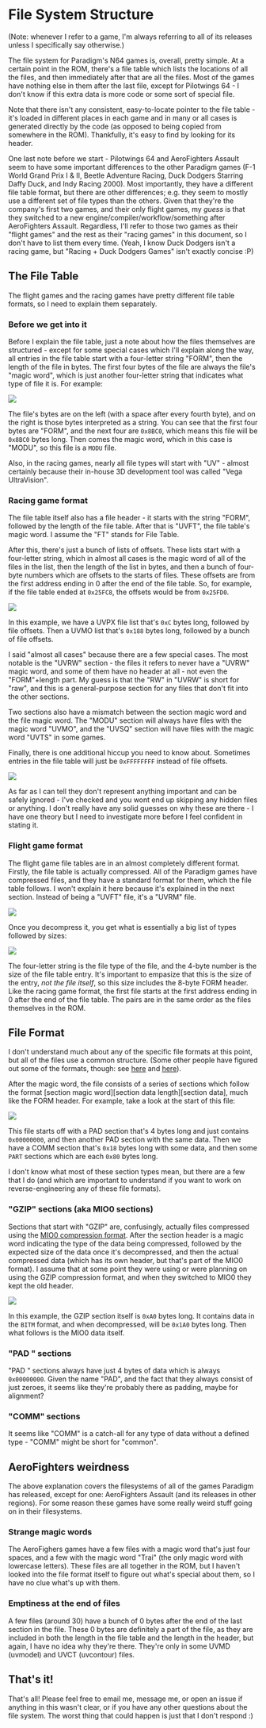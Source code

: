 # File System Structure

(Note: whenever I refer to a game, I'm always referring to all of its releases unless I specifically say otherwise.)

The file system for Paradigm's N64 games is, overall, pretty simple. At a certain point in the ROM, there's a file table which lists the locations of all the files, and then immediately after that are all the files. Most of the games have nothing else in them after the last file, except for Pilotwings 64 - I don't know if this extra data is more code or some sort of special file.

Note that there isn't any consistent, easy-to-locate pointer to the file table - it's loaded in different places in each game and in many or all cases is generated directly by the code (as opposed to being copied from somewhere in the ROM). Thankfully, it's easy to find by looking for its header.

One last note before we start - Pilotwings 64 and AeroFighters Assault seem to have some important differences to the other Paradigm games (F-1 World Grand Prix I & II, Beetle Adventure Racing, Duck Dodgers Starring Daffy Duck, and Indy Racing 2000). Most importantly, they have a different file table format, but there are other differences; e.g. they seem to mostly use a different set of file types than the others. Given that they're the company's first two games, and their only flight games, my *guess* is that they switched to a new engine/compiler/workflow/something after AeroFighters Assault. Regardless, I'll refer to those two games as their "flight games" and the rest as their "racing games" in this document, so I don't have to list them every time. (Yeah, I know Duck Dodgers isn't a racing
game, but "Racing + Duck Dodgers Games" isn't exactly concise :P)

## The File Table
The flight games and the racing games have pretty different file table formats, so I need to explain them separately.

### Before we get into it
Before I explain the file table, just a note about how the files themselves are structured - except for some special cases which I'll explain along the way, all entries in the file table start with a four-letter string "FORM", then the length of the file in bytes. The first four bytes of the file are always the file's "magic word", which is just another four-letter string that indicates what type of file it is. For example:

![](https://github.com/RolandMunsil/ParadigmFileExtractor/blob/master/Documentation%20Images/file-header.png)

The file's bytes are on the left (with a space after every fourth byte), and on the right is those bytes interpreted as a string. You can see that the first four bytes are "FORM", and the next four are `0x8BC0`, which means this file will be `0x8BC0` bytes long. Then comes the magic word, which in this case is "MODU", so this file is a `MODU` file.

Also, in the racing games, nearly all file types will start with "UV" - almost certainly because their in-house 3D development tool was called "Vega UltraVision".

### Racing game format
The file table itself also has a file header - it starts with the string "FORM", followed by the length of the file table. After that is "UVFT", the file table's magic word. I assume the "FT" stands for File Table. 

After this, there's just a bunch of lists of offsets. These lists start with a four-letter string, which in almost all cases is the magic word of all of the files in the list, then the length of the list in bytes, and then a bunch of four-byte numbers which are offsets to the starts of files. These offsets are from the first address ending in 0 after the end of the file table. So, for example, if the file table ended at `0x25FC8`, the offsets would be from `0x25FD0`.

![](https://github.com/RolandMunsil/ParadigmFileExtractor/blob/master/Documentation%20Images/file-table.png)

In this example, we have a UVPX file list that's `0xC` bytes long, followed by file offsets. Then a UVMO list that's `0x188` bytes long, followed by a bunch of file offsets.

I said "almost all cases" because there are a few special cases. The most notable is the "UVRW" section - the files it refers to never have a "UVRW" magic word, and some of them have no header at all - not even the "FORM"+length part. My guess is that the "RW" in "UVRW" is short for "raw", and this is a general-purpose section for any files that don't fit into the other sections.

Two sections also have a mismatch between the section magic word and the file magic word. The "MODU" section will always have files with the magic word "UVMO", and the "UVSQ" section will have files with the magic word "UVTS" in some games.

Finally, there is one additional hiccup you need to know about. Sometimes entries in the file table will just be `0xFFFFFFFF` instead of file offsets.

![](https://github.com/RolandMunsil/ParadigmFileExtractor/blob/master/Documentation%20Images/ffffffffs-in-file-table.png)

As far as I can tell they don't represent anything important and can be safely ignored - I've checked and you wont end up skipping any hidden files or anything. I don't really have any solid guesses on why these are there - I have one theory but I need to investigate more before I feel confident in stating it.

### Flight game format
The flight game file tables are in an almost completely different format. Firstly, the file table is actually compressed. All of the Paradigm games have compressed files, and they have a standard format for them, which the file table follows. I won't explain it here because it's explained in the next section. Instead of being a "UVFT" file, it's a "UVRM" file.

![](https://github.com/RolandMunsil/ParadigmFileExtractor/blob/master/Documentation%20Images/compressed-file-table.png)

Once you decompress it, you get what is essentially a big list of types followed by sizes:

![](https://github.com/RolandMunsil/ParadigmFileExtractor/blob/master/Documentation%20Images/decompressed-file-table.png)

The four-letter string is the file type of the file, and the 4-byte number is the size of the file table entry. It's important to empasize that this is the size of the entry, *not the file itself*, so this size includes the 8-byte FORM header. Like the racing game format, the first file starts at the first address ending in 0 after the end of the file table. The pairs  are in the same order as the files themselves in the ROM.

## File Format
I don't understand much about any of the specific file formats at this point, but all of the files use a common structure. (Some other people have figured out some of the formats, though: see [here](https://github.com/magcius/pilotwings_64) and [here](https://github.com/magcius/noclip.website/blob/master/src/Pilotwings64/Scenes.ts)).

After the magic word, the file consists of a series of sections which follow the format \[section magic word\]\[section data length\]\[section data\], much like the FORM header. For example, take a look at the start of this file:

![](https://github.com/RolandMunsil/ParadigmFileExtractor/blob/master/Documentation%20Images/file-sections.png)

This file starts off with a PAD section that's 4 bytes long and just contains `0x00000000`, and then another PAD section with the same data. Then we have a COMM section that's `0x18` bytes long with some data, and then some `PART` sections which are each `0x80` bytes long.

I don't know what most of these section types mean, but there are a few that I do (and which are important to understand if you want to work on reverse-engineering any of these file formats).

### "GZIP" sections (aka MIO0 sections)
Sections that start with "GZIP" are, confusingly, actually files compressed using the [MIO0 compression format](https://hack64.net/wiki/doku.php?id=super_mario_64:mio0). After the section header is a magic word indicating the type of the data being compressed, followed by the expected size of the data once it's decompressed, and then the actual compressed data (which has its own header, but that's part of the MIO0 format). I assume that at some point they were using or were planning on using the GZIP compression format, and when they switched to MIO0 they kept the old header.

![](https://github.com/RolandMunsil/ParadigmFileExtractor/blob/master/Documentation%20Images/gzip-section.png)

In this example, the GZIP section itself is `0xA0` bytes long. It contains data in the `BITM` format, and when decompressed, will be `0x1A0` bytes long. Then what follows is the MIO0 data itself.

### "PAD " sections
"PAD " sections always have just 4 bytes of data which is always `0x00000000`. Given the name "PAD", and the fact that they always consist of just zeroes, it seems like they're probably there as padding, maybe for alignment?

### "COMM" sections
It seems like "COMM" is a catch-all for any type of data without a defined type - "COMM" might be short for "common".

## AeroFighters weirdness
The above explanation covers the filesystems of all of the games Paradigm has released, except for one: AeroFighters Assault (and its releases in other regions). For some reason these games have some really weird stuff going on in their filesystems.

### Strange magic words
The AeroFighers games have a few files with a magic word that's just four spaces, and a few with the magic word "Trai" (the only magic word with lowercase letters). These files are all together in the ROM, but I haven't looked into the file format itself to figure out what's special about them, so I have no clue what's up with them.

### Emptiness at the end of files
A few files (around 30) have a bunch of 0 bytes after the end of the last section in the file. These 0 bytes are definitely a part of the file, as they are included in both the length in the file table and the length in the header, but again, I have no idea why they're there. They're only in some UVMD (uvmodel) and UVCT (uvcontour) files.

## That's it!
That's all! Please feel free to email me, message me, or open an issue if anything in this wasn't clear, or if you have any other questions about the file system. The worst thing that could happen is just that I don't respond :)
